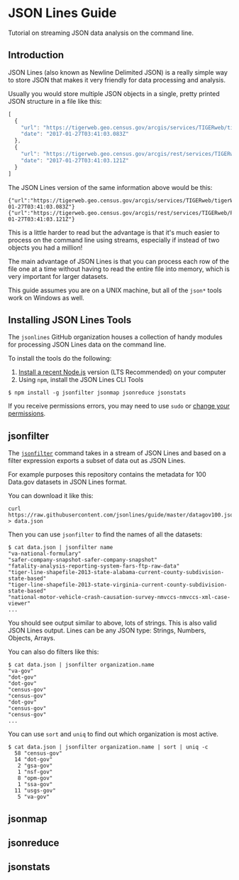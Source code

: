 # JSON Lines Guide

Tutorial on streaming JSON data analysis on the command line.

## Introduction

JSON Lines (also known as Newline Delimited JSON) is a really simple way to store JSON that makes it very friendly for data processing and analysis.

Usually you would store multiple JSON objects in a single, pretty printed JSON structure in a file like this:

```js
[
  {
    "url": "https://tigerweb.geo.census.gov/arcgis/services/TIGERweb/tigerWMS_Census2010/MapServer/WmsServer",
    "date": "2017-01-27T03:41:03.083Z"
  },
  {
    "url": "https://tigerweb.geo.census.gov/arcgis/rest/services/TIGERweb/PUMA_TAD_TAZ_UGA_ZCTA/MapServer",
    "date": "2017-01-27T03:41:03.121Z"
  }
]
```

The JSON Lines version of the same information above would be this:

```
{"url":"https://tigerweb.geo.census.gov/arcgis/services/TIGERweb/tigerWMS_Census2010/MapServer/WmsServer","date":"2017-01-27T03:41:03.083Z"}
{"url":"https://tigerweb.geo.census.gov/arcgis/rest/services/TIGERweb/PUMA_TAD_TAZ_UGA_ZCTA/MapServer","date":"2017-01-27T03:41:03.121Z"}
```

This is a little harder to read but the advantage is that it's much easier to process on the command line using streams, especially if instead of two objects you had a million!

The main advantage of JSON Lines is that you can process each row of the file one at a time without having to read the entire file into memory, which is very important for larger datasets.

This guide assumes you are on a UNIX machine, but all of the `json*` tools work on Windows as well.

## Installing JSON Lines Tools

The `jsonlines` GitHub organization houses a collection of handy modules for processing JSON Lines data on the command line.

To install the tools do the following:

1. [Install a recent Node.js](https://nodejs.org/en/download/) version (LTS Recommended) on your computer
2. Using `npm`, install the JSON Lines CLI Tools

```
$ npm install -g jsonfilter jsonmap jsonreduce jsonstats
```

If you receive permissions errors, you may need to use `sudo` or [change your permissions](https://docs.npmjs.com/getting-started/fixing-npm-permissions).

## jsonfilter

The [`jsonfilter`](https://github.com/jsonlines/jsonfilter) command takes in a stream of JSON Lines and based on a filter expression exports a subset of data out as JSON Lines.

For example purposes this repository contains the metadata for 100 Data.gov datasets in JSON Lines format.

You can download it like this:

```
curl https://raw.githubusercontent.com/jsonlines/guide/master/datagov100.json > data.json
```

Then you can use `jsonfilter` to find the names of all the datasets:

```
$ cat data.json | jsonfilter name
"va-national-formulary"
"safer-company-snapshot-safer-company-snapshot"
"fatality-analysis-reporting-system-fars-ftp-raw-data"
"tiger-line-shapefile-2013-state-alabama-current-county-subdivision-state-based"
"tiger-line-shapefile-2013-state-virginia-current-county-subdivision-state-based"
"national-motor-vehicle-crash-causation-survey-nmvccs-nmvccs-xml-case-viewer"
...
```

You should see output similar to above, lots of strings. This is also valid JSON Lines output. Lines can be any JSON type: Strings, Numbers, Objects, Arrays.

You can also do filters like this:

```
$ cat data.json | jsonfilter organization.name
"va-gov"
"dot-gov"
"dot-gov"
"census-gov"
"census-gov"
"dot-gov"
"census-gov"
"census-gov"
...
```

You can use `sort` and `uniq` to find out which organization is most active.

```
$ cat data.json | jsonfilter organization.name | sort | uniq -c
  58 "census-gov"
  14 "dot-gov"
   2 "gsa-gov"
   1 "nsf-gov"
   8 "opm-gov"
   1 "ssa-gov"
  11 "usgs-gov"
   5 "va-gov"
```

## jsonmap
## jsonreduce
## jsonstats
